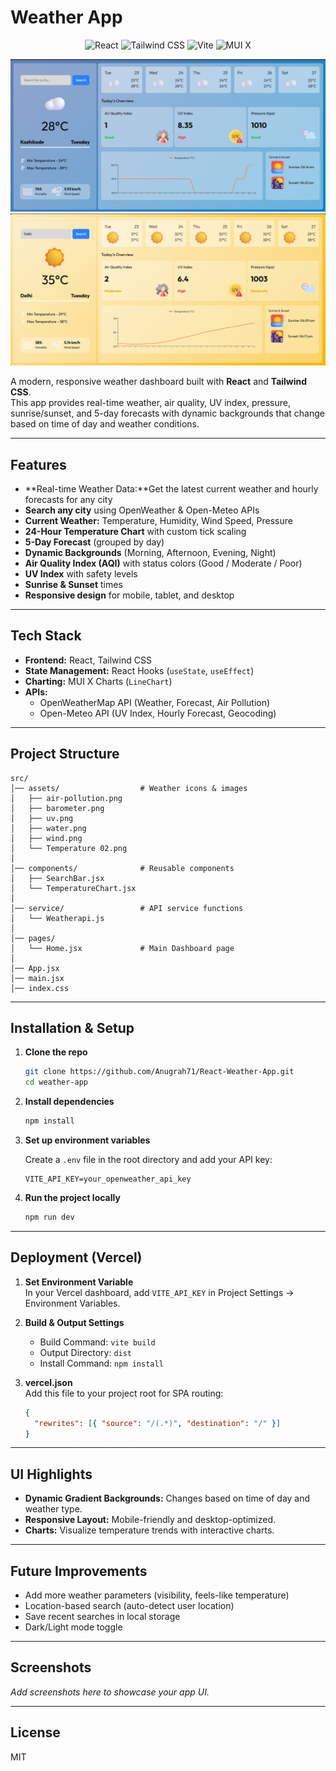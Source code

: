 # Weather App

<p align="center">
  <img src="https://img.shields.io/badge/React-20232A?style=for-the-badge&logo=react&logoColor=61DAFB" alt="React"/>
  <img src="https://img.shields.io/badge/Tailwind_CSS-38B2AC?style=for-the-badge&logo=tailwind-css&logoColor=white" alt="Tailwind CSS"/>
  <img src="https://img.shields.io/badge/Vite-B73BFE?style=for-the-badge&logo=vite&logoColor=FFD62E" alt="Vite"/>
  <img src="https://img.shields.io/badge/MUI-007FFF?style=for-the-badge&logo=mui&logoColor=white" alt="MUI X"/>
</p>
<div>
  <img src='./src/assets/img5.png'>
  <img src='./src/assets/img4.png'>
</div>

A modern, responsive weather dashboard built with **React** and **Tailwind CSS**.  
This app provides real-time weather, air quality, UV index, pressure, sunrise/sunset, and 5-day forecasts with dynamic backgrounds that change based on time of day and weather conditions.

---

## Features

- **Real-time Weather Data:**Get the latest current weather and hourly forecasts for any city
- **Search any city** using OpenWeather & Open-Meteo APIs
- **Current Weather:** Temperature, Humidity, Wind Speed, Pressure
- **24-Hour Temperature Chart** with custom tick scaling
- **5-Day Forecast** (grouped by day)
- **Dynamic Backgrounds** (Morning, Afternoon, Evening, Night)
- **Air Quality Index (AQI)** with status colors (Good / Moderate / Poor)
- **UV Index** with safety levels
- **Sunrise & Sunset** times
- **Responsive design** for mobile, tablet, and desktop

---

## Tech Stack

- **Frontend:** React, Tailwind CSS
- **State Management:** React Hooks (`useState`, `useEffect`)
- **Charting:** MUI X Charts (`LineChart`)
- **APIs:**
  - OpenWeatherMap API (Weather, Forecast, Air Pollution)
  - Open-Meteo API (UV Index, Hourly Forecast, Geocoding)

---

## Project Structure

```
src/
│── assets/                  # Weather icons & images
│   ├── air-pollution.png
│   ├── barometer.png
│   ├── uv.png
│   ├── water.png
│   ├── wind.png
│   └── Temperature 02.png
│
│── components/              # Reusable components
│   ├── SearchBar.jsx
│   └── TemperatureChart.jsx
│
│── service/                 # API service functions
│   └── Weatherapi.js
│
│── pages/
│   └── Home.jsx             # Main Dashboard page
│
│── App.jsx
│── main.jsx
│── index.css
```

---

## Installation & Setup

1. **Clone the repo**

   ```sh
   git clone https://github.com/Anugrah71/React-Weather-App.git
   cd weather-app
   ```

2. **Install dependencies**

   ```sh
   npm install
   ```

3. **Set up environment variables**

   Create a `.env` file in the root directory and add your API key:

   ```
   VITE_API_KEY=your_openweather_api_key
   ```

4. **Run the project locally**
   ```sh
   npm run dev
   ```

---

## Deployment (Vercel)

1. **Set Environment Variable**  
   In your Vercel dashboard, add `VITE_API_KEY` in Project Settings → Environment Variables.

2. **Build & Output Settings**

   - Build Command: `vite build`
   - Output Directory: `dist`
   - Install Command: `npm install`

3. **vercel.json**  
   Add this file to your project root for SPA routing:
   ```json
   {
     "rewrites": [{ "source": "/(.*)", "destination": "/" }]
   }
   ```

---

## UI Highlights

- **Dynamic Gradient Backgrounds:** Changes based on time of day and weather type.
- **Responsive Layout:** Mobile-friendly and desktop-optimized.
- **Charts:** Visualize temperature trends with interactive charts.

---

## Future Improvements

- Add more weather parameters (visibility, feels-like temperature)
- Location-based search (auto-detect user location)
- Save recent searches in local storage
- Dark/Light mode toggle

---

## Screenshots

_Add screenshots here to showcase your app UI._

---

## License

MIT
